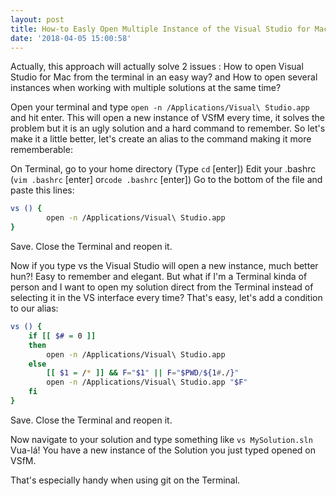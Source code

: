 ```yaml
---
layout: post
title: How-to Easly Open Multiple Instance of the Visual Studio for Mac
date: '2018-04-05 15:00:58'
---
```


Actually, this approach will actually solve 2 issues :
How to open Visual Studio for Mac from the terminal in an easy way?
and 
How to open several instances when working with multiple solutions at the same time?

Open your terminal and type `open -n /Applications/Visual\ Studio.app` and hit enter. This will open a new instance of VSfM every time, it solves the problem but it is an ugly solution and a hard command to remember.
So let's make it a little better, let's create an alias to the command making it more rememberable: 

On Terminal, go to your home directory (Type `cd` [enter])
Edit your .bashrc (`vim .bashrc` [enter] or`code .bashrc` [enter]) 
Go to the bottom of the file and paste this lines: 
```bash
vs () {
        open -n /Applications/Visual\ Studio.app
}
```
Save.
Close the Terminal and reopen it.

Now if you type vs the Visual Studio will open a new instance, much better hun?! Easy to remember and elegant.
But what if I'm a Terminal kinda of person and I want to open my solution direct from the Terminal instead of selecting it in the VS interface every time?
That's easy, let's add a condition to our alias:
```bash
vs () {
    if [[ $# = 0 ]]
    then
        open -n /Applications/Visual\ Studio.app
    else
        [[ $1 = /* ]] && F="$1" || F="$PWD/${1#./}"
        open -n /Applications/Visual\ Studio.app "$F"
    fi
}
```
Save.
Close the Terminal and reopen it.

Now navigate to your solution and type something like `vs MySolution.sln`
Vua-lá! You have a new instance of the Solution you just typed opened on VSfM.

That's especially handy when using git on the Terminal.



